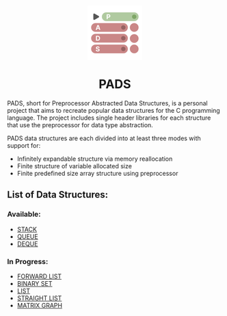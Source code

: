 <p align="center">
  <img width="128" align="center" src="/assets/logo.svg">
</p>
<h1 align="center">
  PADS
</h1>

PADS, short for Preprocessor Abstracted Data Structures, is a personal project that aims to recreate popular data structures for the C programming language. The project includes single header libraries for each structure that use the preprocessor for data type abstraction.

PADS data structures are each divided into at least three modes with support for:

- Infinitely expandable structure via memory reallocation
- Finite structure of variable allocated size
- Finite predefined size array structure using preprocessor

## **List of Data Structures:**

### **Available:**
- [STACK](https://github.com/TheGAzed/pads/blob/main/source/stack)
- [QUEUE](https://github.com/TheGAzed/pads/blob/main/source/queue)
- [DEQUE](https://github.com/TheGAzed/pads/blob/main/source/deque)

### **In Progress:**

- [FORWARD LIST](https://github.com/TheGAzed/pads/blob/main/source/forward_list)
- [BINARY SET](https://github.com/TheGAzed/pads/blob/main/source/binary_set)
- [LIST](https://github.com/TheGAzed/pads/blob/main/source/list)
- [STRAIGHT LIST](https://github.com/TheGAzed/pads/blob/main/source/straight_list)
- [MATRIX GRAPH](https://github.com/TheGAzed/pads/blob/main/source/matrix_graph)
